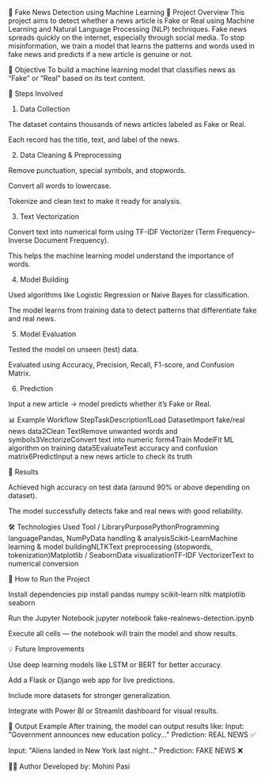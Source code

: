 📰 Fake News Detection using Machine Learning
📌 Project Overview
This project aims to detect whether a news article is Fake or Real using Machine Learning and Natural Language Processing (NLP) techniques.
Fake news spreads quickly on the internet, especially through social media. To stop misinformation, we train a model that learns the patterns and words used in fake news and predicts if a new article is genuine or not.

🧠 Objective
To build a machine learning model that classifies news as “Fake” or “Real” based on its text content.

🧩 Steps Involved
1. Data Collection


The dataset contains thousands of news articles labeled as Fake or Real.


Each record has the title, text, and label of the news.


2. Data Cleaning & Preprocessing


Remove punctuation, special symbols, and stopwords.


Convert all words to lowercase.


Tokenize and clean text to make it ready for analysis.


3. Text Vectorization


Convert text into numerical form using TF-IDF Vectorizer (Term Frequency–Inverse Document Frequency).


This helps the machine learning model understand the importance of words.


4. Model Building


Used algorithms like Logistic Regression or Naive Bayes for classification.


The model learns from training data to detect patterns that differentiate fake and real news.


5. Model Evaluation


Tested the model on unseen (test) data.


Evaluated using Accuracy, Precision, Recall, F1-score, and Confusion Matrix.


6. Prediction


Input a new article → model predicts whether it’s Fake or Real.



📊 Example Workflow
StepTaskDescription1Load DatasetImport fake/real news data2Clean TextRemove unwanted words and symbols3VectorizeConvert text into numeric form4Train ModelFit ML algorithm on training data5EvaluateTest accuracy and confusion matrix6PredictInput a new news article to check its truth

🧾 Results


Achieved high accuracy on test data (around 90% or above depending on dataset).


The model successfully detects fake and real news with good reliability.



🛠️ Technologies Used
Tool / LibraryPurposePythonProgramming languagePandas, NumPyData handling & analysisScikit-LearnMachine learning & model buildingNLTKText preprocessing (stopwords, tokenization)Matplotlib / SeabornData visualizationTF-IDF VectorizerText to numerical conversion

🚀 How to Run the Project






Install dependencies
pip install pandas numpy scikit-learn nltk matplotlib seaborn



Run the Jupyter Notebook
jupyter notebook fake-realnews-detection.ipynb



Execute all cells — the notebook will train the model and show results.



💡 Future Improvements


Use deep learning models like LSTM or BERT for better accuracy.


Add a Flask or Django web app for live predictions.


Include more datasets for stronger generalization.


Integrate with Power BI or Streamlit dashboard for visual results.



📘 Output Example
After training, the model can output results like:
Input: "Government announces new education policy..."
Prediction: REAL NEWS ✅

Input: "Aliens landed in New York last night..."
Prediction: FAKE NEWS ❌


👩‍💻 Author
Developed by: Mohini Pasi

